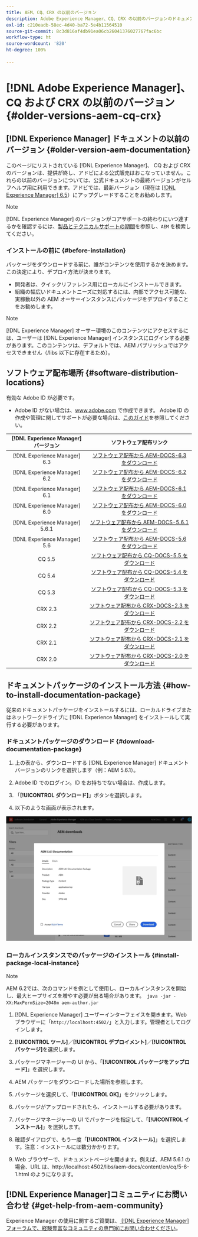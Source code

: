 ```yaml
---
title: AEM、CQ、CRX の以前のバージョン
description: Adobe Experience Manager、CQ、CRX の以前のバージョンのドキュメントパッケージです。
exl-id: c210eadb-58ec-4d40-ba72-5e4b11564510
source-git-commit: 8c3d816af4db91ea06cb26041376027767fac6bc
workflow-type: ht
source-wordcount: '820'
ht-degree: 100%

---
```


# [!DNL Adobe Experience Manager]、CQ および CRX の以前のバージョン {#older-versions-aem-cq-crx}

## [!DNL Experience Manager] ドキュメントの以前のバージョン {#older-version-aem-documentation}

このページにリストされている [!DNL Experience Manager]、 CQ および CRX のバージョンは、提供が終し、アドビによる公式販売はおこなっていません。これらの以前のバージョンについては、公式ドキュメントの最終バージョンがセルフヘルプ用に利用できます。アドビでは、最新バージョン（現在は [[!DNL Experience Manager] 6.5](https://experienceleague.adobe.com/docs/experience-manager-65.html?lang=ja)）にアップグレードすることをお勧めします。

>[!NOTE]
>
>[!DNL Experience Manager] のバージョンがコアサポートの終わりにいつ達するかを確認するには、[製品とテクニカルサポートの期間](https://helpx.adobe.com/jp/support/programs/eol-matrix.html)を参照し、`AEM` を検索してください。

### インストールの前に {#before-installation}

パッケージをダウンロードする前に、誰がコンテンツを使用するかを決めます。この決定により、デプロイ方法が決まります。

* 開発者は、クイックリファレンス用にローカルにインストールできます。
* 組織の幅広いドキュメントニーズに対応するには、内部でアクセス可能な、実稼動以外の AEM オーサーインスタンスにパッケージをデプロイすることをお勧めします。

>[!NOTE]
>
>[!DNL Experience Manager] オーサー環境のこのコンテンツにアクセスするには、ユーザーは [!DNL Experience Manager] インスタンスにログインする必要があります。このコンテンツは、デフォルトでは、AEM パブリッシュではアクセスできません（/libs 以下に存在するため）。

## ソフトウェア配布場所 {#software-distribution-locations}

有効な Adobe ID が必要です。

* Adobe ID がない場合は、www.adobe.com で作成できます。
Adobe ID の作成や管理に関してサポートが必要な場合は、[このガイド](https://helpx.adobe.com/jp/manage-account.html)を参照してください。

| [!DNL Experience Manager] バージョン | ソフトウェア配布リンク |
|:-----------:|:--------------------------------------------------:|
| [!DNL Experience Manager] 6.3 | [ソフトウェア配布から AEM-DOCS-6.3 をダウンロード](https://experience.adobe.com/#/downloads/content/software-distribution/en/aem.html?package=/content/software-distribution/en/details.html/content/dam/aem/public/adobe/packages/aem-docs/aem-docs-6-3.zip) |
| [!DNL Experience Manager] 6.2 | [ソフトウェア配布から AEM-DOCS-6.2 をダウンロード](https://experience.adobe.com/#/downloads/content/software-distribution/en/aem.html?package=/content/software-distribution/en/details.html/content/dam/aem/public/adobe/packages/aem-docs/aem-docs-6-2.zip) |
| [!DNL Experience Manager] 6.1 | [ソフトウェア配布から AEM-DOCS-6.1 をダウンロード](https://experience.adobe.com/#/downloads/content/software-distribution/en/aem.html?package=/content/software-distribution/en/details.html/content/dam/aem/public/adobe/packages/aem-docs/aem-6-1.zip) |
| [!DNL Experience Manager] 6.0 | [ソフトウェア配布から AEM-DOCS-6.0 をダウンロード](https://experience.adobe.com/#/downloads/content/software-distribution/en/aem.html?package=/content/software-distribution/en/details.html/content/dam/aem/public/adobe/packages/aem-docs/aem-docs-6-0.zip) |
| [!DNL Experience Manager] 5.6.1 | [ソフトウェア配布から AEM-DOCS-5.6.1 をダウンロード](https://experience.adobe.com/#/downloads/content/software-distribution/en/aem.html?package=/content/software-distribution/en/details.html/content/dam/aem/public/adobe/packages/aem-docs/aem-docs-5-6-1.zip) |
| [!DNL Experience Manager] 5.6 | [ソフトウェア配布から AEM-DOCS-5.6 をダウンロード](https://experience.adobe.com/#/downloads/content/software-distribution/en/aem.html?package=/content/software-distribution/en/details.html/content/dam/aem/public/adobe/packages/aem-docs/aem-docs-5-6.zip) |
| CQ 5.5 | [ソフトウェア配布から CQ-DOCS-5.5 をダウンロード](https://experience.adobe.com/#/downloads/content/software-distribution/en/aem.html?package=%2Fcontent%2Fsoftware-distribution%2Fen%2Fdetails.html%2Fcontent%2Fdam%2Faem%2Fpublic%2Fadobe%2Fpackages%2Faem-docs%2Faem-docs-5-5.zip) |
| CQ 5.4 | [ソフトウェア配布から CQ-DOCS-5.4 をダウンロード](https://experience.adobe.com/#/downloads/content/software-distribution/en/aem.html?package=/content/software-distribution/en/details.html/content/dam/aem/public/adobe/packages/aem-docs/aem-docs-5-4.zip) |
| CQ 5.3 | [ソフトウェア配布から CQ-DOCS-5.3 をダウンロード](https://experience.adobe.com/#/downloads/content/software-distribution/en/aem.html?package=/content/software-distribution/en/details.html/content/dam/aem/public/adobe/packages/aem-docs/aem-docs-5-3.zip) |
| CRX 2.3 | [ソフトウェア配布から CRX-DOCS-2.3 をダウンロード](https://experience.adobe.com/#/downloads/content/software-distribution/en/aem.html?package=/content/software-distribution/en/details.html/content/dam/aem/public/adobe/packages/aem-docs/crx-docs-2-3.zip) |
| CRX 2.2 | [ソフトウェア配布から CRX-DOCS-2.2 をダウンロード](https://experience.adobe.com/#/downloads/content/software-distribution/en/aem.html?package=/content/software-distribution/en/details.html/content/dam/aem/public/adobe/packages/aem-docs/crx-docs-2-2.zip) |
| CRX 2.1 | [ソフトウェア配布から CRX-DOCS-2.1 をダウンロード](https://experience.adobe.com/#/downloads/content/software-distribution/en/aem.html?package=/content/software-distribution/en/details.html/content/dam/aem/public/adobe/packages/aem-docs/crx-docs-2-1.zip) |
| CRX 2.0 | [ソフトウェア配布から CRX-DOCS-2.0 をダウンロード](https://experience.adobe.com/#/downloads/content/software-distribution/en/aem.html?package=/content/software-distribution/en/details.html/content/dam/aem/public/adobe/packages/aem-docs/crx-docs-2-0.zip) |

## ドキュメントパッケージのインストール方法 {#how-to-install-documentation-package}

従来のドキュメントパッケージをインストールするには、ローカルドライブまたはネットワークドライブに [!DNL Experience Manager] をインストールして実行する必要があります。

### ドキュメントパッケージのダウンロード {#download-documentation-package}

1. 上の表から、ダウンロードする [!DNL Experience Manager] ドキュメントバージョンのリンクを選択します（例：AEM 5.6.1）。

1. Adobe ID でのログイン。ID をお持ちでない場合は、作成します。

1. 「**[!UICONTROL ダウンロード]**」ボタンを選択します。

1. 以下のような画面が表示されます。

![ソフトウェア配布の例](assets/screen_shot_2020-07-10at161922.jpg)

### ローカルインスタンスでのパッケージのインストール {#install-package-local-instance}

>[!NOTE]
>
>AEM 6.2では、次のコマンドを例として使用し、ローカルインスタンスを開始し、最大ヒープサイズを増やす必要が出る場合があります。` java -jar -XX:MaxPermSize=2048m aem-author.jar`

1. [!DNL Experience Manager] ユーザーインターフェイスを開きます。Web ブラウザーに「`http://localhost:4502/`」と入力します。管理者としてログインします。

1. **[!UICONTROL ツール]**／**[!UICONTROL デプロイメント]**／**[!UICONTROL パッケージ]**&#x200B;を選択します。

1. パッケージマネージャーの UI から、「**[!UICONTROL パッケージをアップロード]**」を選択します。

1. AEM パッケージをダウンロードした場所を参照します。

1. パッケージを選択して、「**[!UICONTROL OK]**」をクリックします。

1. パッケージがアップロードされたら、インストールする必要があります。

1. パッケージマネージャーの UI でパッケージを指定して、「**[!UICONTROL インストール]**」を選択します。

1. 確認ダイアログで、もう一度「**[!UICONTROL インストール]**」を選択します。注意：インストールには数分かかります。

1. Web ブラウザーで、ドキュメントページを開きます。例えば、AEM 5.6.1 の場合、URL は、http://localhost:4502/libs/aem-docs/content/en/cq/5-6-1.html のようになります。

## [!DNL Experience Manager]コミュニティにお問い合わせ {#get-help-from-aem-community}

Experience Manager の使用に関するご質問は、[ [!DNL Experience Manager]  フォーラムで、経験豊富なコミュニティの専門家にお問い合わせください](https://experienceleaguecommunities.adobe.com/t5/adobe-experience-manager/ct-p/adobe-experience-manager-community)。
